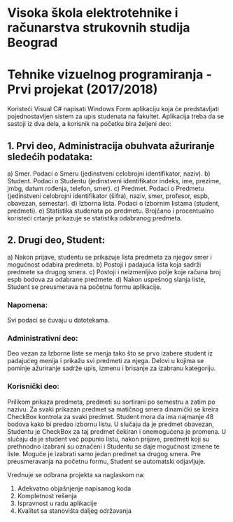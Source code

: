 # Visoka škola elektrotehnike i računarstva strukovnih studija Beograd
# Tehnike vizuelnog programiranja - Prvi projekat (2017/2018)
Koristeći Visual C# napisati Windows Form aplikaciju koja će predstavljati pojednostavljen sistem za upis studenata na fakultet. Aplikacija treba da se sastoji iz dva dela, a korisnik na početku bira željeni deo:

## 1. Prvi deo, Administracija obuhvata ažuriranje sledećih podataka:
a) Smer. Podaci o Smeru (jedinstveni celobrojni identifikator, naziv).
b) Student. Podaci o Studentu (jedinstveni identifikator indeks, ime, prezime, jmbg, datum rođenja, telefon, smer).
c) Predmet. Podaci o Predmetu (jedinstveni celobrojni identifikator (šifra), naziv, smer, profesor, espb, obavezan, semestar).
d) Izborna lista. Podaci o Izbornim listama (student, predmeti).
e) Statistika studenata po predmetu. Brojčano i procentualno koristeći crtanje prikazuje se statistika odabranog predmeta.

## 2. Drugi deo, Student:
a) Nakon prijave, studentu se prikazuje lista predmeta za njegov smer i mogućnost odabira predmeta.
b) Postoji i padajuća lista koja sadrži predmete sa drugog smera.
c) Postoji i neizmenljivo polje koje računa broj espb bodova za odabrane predmete.
d) Nakon uspešnog slanja liste, Student se preusmerava na početnu formu aplikacije.

### Napomena:
Svi podaci se čuvaju u datotekama.

### Administrativni deo:
Deo vezan za Izborne liste se menja tako što se prvo
izabere student iz padajućeg menija i prikažu svi predmeti za njega. Delovi u kojima
se pominje ažuriranje sadrže upis, izmenu i brisanje za izabranu kategoriju.

### Korisnički deo:
Prilikom prikaza predmeta, predmeti su sortirani po semestru a zatim po nazivu. Za svaki prikazan predmet sa matičnog smera dinamički se kreira CheckBox kontrola za svaki predmet. Student mora da ima najmanje 48 bodova kako bi predao izbornu listu. U slučaju da je predmet obavezan, Studentu je CheckBox za taj predmet čekiran i onemogućena je promena. U slučaju da je student već popunio listu, nakon prijave, predmeti koji su prethnodno izabrani su označeni i Studentu se daje mogućnost izmene te liste. Moguće je izabrati samo jedan predmet sa drugog smera. Pre preusmeravanja na početnu formu, Student se automatski odjavljuje.

Vrednuje se odbrana projekta sa naglaskom na:
1. Adekvatno objašnjenje napisanog koda
2. Kompletnost rešenja
3. Ispravnost u radu aplikacije
4. Kvalitet sa stanovišta daljeg održavanja
